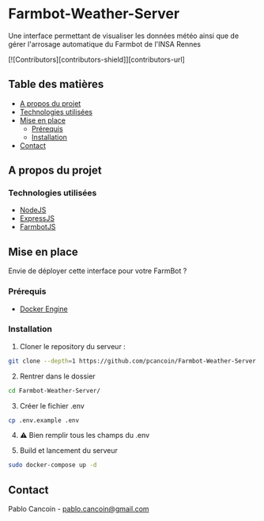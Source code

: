 # Farmbot-Weather-Server
Une interface permettant de visualiser les données météo ainsi que de gérer l'arrosage automatique du Farmbot de l'INSA Rennes



[![Contributors][contributors-shield]][contributors-url]

## Table des matières

* [A propos du projet](#a-propos-du-projet)
* [Technologies utilisées](#technologies-utilisées)
* [Mise en place](#mise-en-place)
  * [Prérequis](#prérequis)
  * [Installation](#installation)
* [Contact](Contact)

## A propos du projet


### Technologies utilisées

* [NodeJS](https://nodejs.org/en/)
* [ExpressJS](https://expressjs.com/)
* [FarmbotJS](https://github.com/FarmBot/farmbot-js)


## Mise en place

Envie de déployer cette interface pour votre FarmBot ?

### Prérequis

* [Docker Engine](https://docs.docker.com/engine/install/)

### Installation
 

1. Cloner le repository du serveur :
```sh
git clone --depth=1 https://github.com/pcancoin/Farmbot-Weather-Server.git
```

2. Rentrer dans le dossier
```sh
cd Farmbot-Weather-Server/
```

3. Créer le fichier .env
```sh
cp .env.example .env
```

4. :warning: Bien remplir tous les champs du .env

5. Build et lancement du serveur
```sh
sudo docker-compose up -d
```

<!-- CONTACT -->
## Contact

Pablo Cancoin - pablo.cancoin@gmail.com
